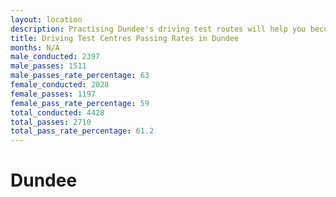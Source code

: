 ```yaml
---
layout: location
description: Practising Dundee's driving test routes will help you become more confident in your gear-changing abilities.
title: Driving Test Centres Passing Rates in Dundee
months: N/A
male_conducted: 2397
male_passes: 1511
male_passes_rate_percentage: 63
female_conducted: 2028
female_passes: 1197
female_pass_rate_percentage: 59
total_conducted: 4428
total_passes: 2710
total_pass_rate_percentage: 61.2
---
```


# Dundee
